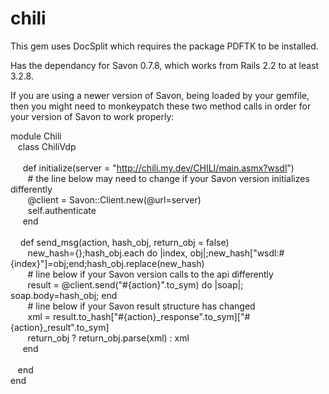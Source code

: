 chili
=====

This gem uses DocSplit which requires the package PDFTK to be installed.

Has the dependancy for Savon 0.7.8, which works from Rails 2.2 to at least 3.2.8.

If you are using a newer version of Savon, being loaded by your gemfile, then you might need to monkeypatch
these two method calls in order for your version of Savon to work properly:

module Chili<br/>
&nbsp;&nbsp;  class ChiliVdp<br/>
<br/>
&nbsp;&nbsp;&nbsp;&nbsp; def initialize(server = "http://chili.my.dev/CHILI/main.asmx?wsdl") <br/>
&nbsp;&nbsp;&nbsp;&nbsp;&nbsp;&nbsp;  # the line below may need to change if your Savon version initializes differently <br/>
&nbsp;&nbsp;&nbsp;&nbsp;&nbsp;&nbsp;  @client = Savon::Client.new(@url=server) <br/>
&nbsp;&nbsp;&nbsp;&nbsp;&nbsp;&nbsp;	self.authenticate <br/>
&nbsp;&nbsp;&nbsp;&nbsp; end <br/>
<br/>
&nbsp;&nbsp;&nbsp;&nbsp;def send_msg(action, hash_obj, return_obj = false) <br/>
&nbsp;&nbsp;&nbsp;&nbsp;&nbsp;&nbsp;  new_hash={};hash_obj.each do |index, obj|;new_hash["wsdl:#{index}"]=obj;end;hash_obj.replace(new_hash) <br/>
&nbsp;&nbsp;&nbsp;&nbsp;&nbsp;&nbsp;  # line below if your Savon version calls to the api differently <br/>
&nbsp;&nbsp;&nbsp;&nbsp;&nbsp;&nbsp;  result = @client.send("#{action}".to_sym) do |soap|; soap.body=hash_obj; end <br/>
&nbsp;&nbsp;&nbsp;&nbsp;&nbsp;&nbsp;  # line below if your Savon result structure has changed <br/>
&nbsp;&nbsp;&nbsp;&nbsp;&nbsp;&nbsp;  xml = result.to_hash["#{action}_response".to_sym]["#{action}_result".to_sym] <br/>
&nbsp;&nbsp;&nbsp;&nbsp;&nbsp;&nbsp;  return_obj ? return_obj.parse(xml) : xml <br/>
&nbsp;&nbsp;&nbsp;&nbsp; end <br/>
<br/>
&nbsp;&nbsp; end <br/>
end<br/>
<br/>
<br/>

